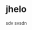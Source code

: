# jhelo
<html>
  <head>
    sdv 
    <title>
      uasb
    </title>
    <body>
      svsdn
    </body>
    </html>
